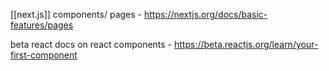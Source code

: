 [[next.js]] components/ pages - https://nextjs.org/docs/basic-features/pages

beta react docs on react components - https://beta.reactjs.org/learn/your-first-component





